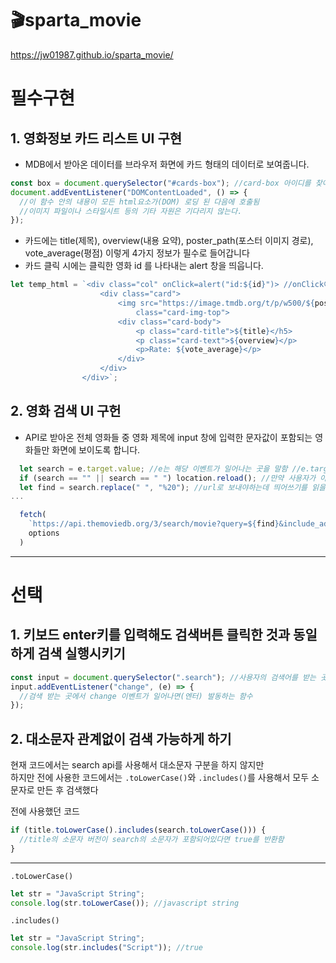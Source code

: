 # 🎬sparta_movie

https://jw01987.github.io/sparta_movie/

# 필수구현

## 1. 영화정보 카드 리스트 UI 구현

- MDB에서 받아온 데이터를 브라우저 화면에 카드 형태의 데이터로 보여줍니다.

```jsx
const box = document.querySelector("#cards-box"); //card-box 아이디를 찾아서 box에 저장
document.addEventListener("DOMContentLoaded", () => {
  //이 함수 안의 내용이 모든 html요소가(DOM) 로딩 된 다음에 호출됨
  //이미지 파일이나 스타일시트 등의 기타 자원은 기다리지 않는다.
});
```

- 카드에는 title(제목), overview(내용 요약), poster_path(포스터 이미지 경로), vote_average(평점) 이렇게 4가지 정보가 필수로 들어갑니다
- 카드 클릭 시에는 클릭한 영화 id 를 나타내는 alert 창을 띄웁니다.

```js
let temp_html = `<div class="col" onClick=alert("id:${id}")> //onClick이벤트를 넣음
                    <div class="card">
                        <img src="https://image.tmdb.org/t/p/w500/${poster_path}"
                            class="card-img-top">
                        <div class="card-body">
                            <p class="card-title">${title}</h5>
                            <p class="card-text">${overview}</p>
                            <p>Rate: ${vote_average}</p>
                        </div>
                    </div>
                </div>`;
```

## 2. 영화 검색 UI 구헌

- API로 받아온 전체 영화들 중 영화 제목에 input 창에 입력한 문자값이 포함되는 영화들만 화면에 보이도록 합니다.

```jsx
  let search = e.target.value; //e는 해당 이벤트가 일어나는 곳을 말함 //e.target.value는 해당 input태그에 들어온 값을 말한다 == 사용자가 검색한 것
  if (search == "" || search == " ") location.reload(); //만약 사용자가 아무것도 없이 엔터를 누르면 창을 새로고침한다
  let find = search.replace(" ", "%20"); //url로 보내야하는데 띄어쓰기를 읽을 수 없어서 띄어쓰기인 %20을 띄어쓰기 대신 넣는다 //replace(바꾸고싶은 값,바뀔 값)
...

  fetch(
    `https://api.themoviedb.org/3/search/movie?query=${find}&include_adult=false&language=ko-KR&page=1`, //백틱을 사용해서 안에 검색어를 넣어준다
    options
  )
```

---

# 선택

## 1. 키보드 enter키를 입력해도 검색버튼 클릭한 것과 동일하게 검색 실행시키기

```jsx
const input = document.querySelector(".search"); //사용자의 검색어를 받는 곳
input.addEventListener("change", (e) => {
  //검색 받는 곳에서 change 이벤트가 일어나면(엔터) 발동하는 함수
});
```

## 2. 대소문자 관계없이 검색 가능하게 하기

현재 코드에서는 search api를 사용해서 대소문자 구분을 하지 않지만  
하지만 전에 사용한 코드에서는 `.toLowerCase()`와 `.includes()`를 사용해서 모두 소문자로 만든 후 검색했다

전에 사용했던 코드

```jsx
if (title.toLowerCase().includes(search.toLowerCase())) {
  //title의 소문자 버전이 search의 소문자가 포함되어있다면 true를 반환함
}
```

---

`.toLowerCase()`

```jsx
let str = "JavaScript String";
console.log(str.toLowerCase()); //javascript string
```

`.includes()`

```jsx
let str = "JavaScript String";
console.log(str.includes("Script")); //true
```
